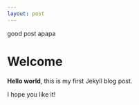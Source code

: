 ```yaml
---
layout: post
---
```

good post
apapa


# Welcome

**Hello world**, this is my first Jekyll blog post.

I hope you like it!
